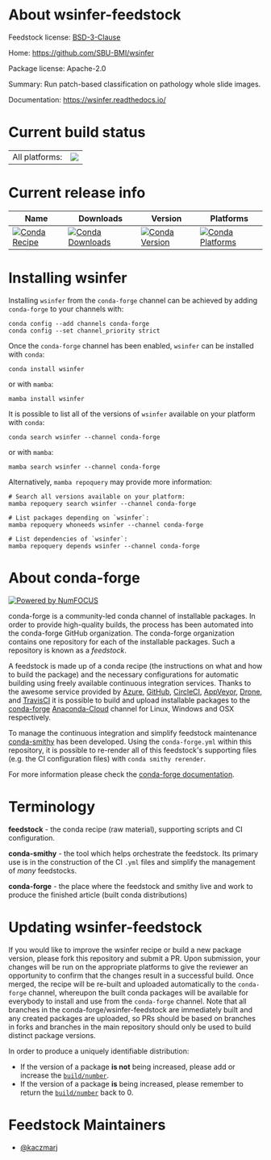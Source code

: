 About wsinfer-feedstock
=======================

Feedstock license: [BSD-3-Clause](https://github.com/conda-forge/wsinfer-feedstock/blob/main/LICENSE.txt)

Home: https://github.com/SBU-BMI/wsinfer

Package license: Apache-2.0

Summary: Run patch-based classification on pathology whole slide images.

Documentation: https://wsinfer.readthedocs.io/

Current build status
====================


<table><tr><td>All platforms:</td>
    <td>
      <a href="https://dev.azure.com/conda-forge/feedstock-builds/_build/latest?definitionId=19874&branchName=main">
        <img src="https://dev.azure.com/conda-forge/feedstock-builds/_apis/build/status/wsinfer-feedstock?branchName=main">
      </a>
    </td>
  </tr>
</table>

Current release info
====================

| Name | Downloads | Version | Platforms |
| --- | --- | --- | --- |
| [![Conda Recipe](https://img.shields.io/badge/recipe-wsinfer-green.svg)](https://anaconda.org/conda-forge/wsinfer) | [![Conda Downloads](https://img.shields.io/conda/dn/conda-forge/wsinfer.svg)](https://anaconda.org/conda-forge/wsinfer) | [![Conda Version](https://img.shields.io/conda/vn/conda-forge/wsinfer.svg)](https://anaconda.org/conda-forge/wsinfer) | [![Conda Platforms](https://img.shields.io/conda/pn/conda-forge/wsinfer.svg)](https://anaconda.org/conda-forge/wsinfer) |

Installing wsinfer
==================

Installing `wsinfer` from the `conda-forge` channel can be achieved by adding `conda-forge` to your channels with:

```
conda config --add channels conda-forge
conda config --set channel_priority strict
```

Once the `conda-forge` channel has been enabled, `wsinfer` can be installed with `conda`:

```
conda install wsinfer
```

or with `mamba`:

```
mamba install wsinfer
```

It is possible to list all of the versions of `wsinfer` available on your platform with `conda`:

```
conda search wsinfer --channel conda-forge
```

or with `mamba`:

```
mamba search wsinfer --channel conda-forge
```

Alternatively, `mamba repoquery` may provide more information:

```
# Search all versions available on your platform:
mamba repoquery search wsinfer --channel conda-forge

# List packages depending on `wsinfer`:
mamba repoquery whoneeds wsinfer --channel conda-forge

# List dependencies of `wsinfer`:
mamba repoquery depends wsinfer --channel conda-forge
```


About conda-forge
=================

[![Powered by
NumFOCUS](https://img.shields.io/badge/powered%20by-NumFOCUS-orange.svg?style=flat&colorA=E1523D&colorB=007D8A)](https://numfocus.org)

conda-forge is a community-led conda channel of installable packages.
In order to provide high-quality builds, the process has been automated into the
conda-forge GitHub organization. The conda-forge organization contains one repository
for each of the installable packages. Such a repository is known as a *feedstock*.

A feedstock is made up of a conda recipe (the instructions on what and how to build
the package) and the necessary configurations for automatic building using freely
available continuous integration services. Thanks to the awesome service provided by
[Azure](https://azure.microsoft.com/en-us/services/devops/), [GitHub](https://github.com/),
[CircleCI](https://circleci.com/), [AppVeyor](https://www.appveyor.com/),
[Drone](https://cloud.drone.io/welcome), and [TravisCI](https://travis-ci.com/)
it is possible to build and upload installable packages to the
[conda-forge](https://anaconda.org/conda-forge) [Anaconda-Cloud](https://anaconda.org/)
channel for Linux, Windows and OSX respectively.

To manage the continuous integration and simplify feedstock maintenance
[conda-smithy](https://github.com/conda-forge/conda-smithy) has been developed.
Using the ``conda-forge.yml`` within this repository, it is possible to re-render all of
this feedstock's supporting files (e.g. the CI configuration files) with ``conda smithy rerender``.

For more information please check the [conda-forge documentation](https://conda-forge.org/docs/).

Terminology
===========

**feedstock** - the conda recipe (raw material), supporting scripts and CI configuration.

**conda-smithy** - the tool which helps orchestrate the feedstock.
                   Its primary use is in the construction of the CI ``.yml`` files
                   and simplify the management of *many* feedstocks.

**conda-forge** - the place where the feedstock and smithy live and work to
                  produce the finished article (built conda distributions)


Updating wsinfer-feedstock
==========================

If you would like to improve the wsinfer recipe or build a new
package version, please fork this repository and submit a PR. Upon submission,
your changes will be run on the appropriate platforms to give the reviewer an
opportunity to confirm that the changes result in a successful build. Once
merged, the recipe will be re-built and uploaded automatically to the
`conda-forge` channel, whereupon the built conda packages will be available for
everybody to install and use from the `conda-forge` channel.
Note that all branches in the conda-forge/wsinfer-feedstock are
immediately built and any created packages are uploaded, so PRs should be based
on branches in forks and branches in the main repository should only be used to
build distinct package versions.

In order to produce a uniquely identifiable distribution:
 * If the version of a package **is not** being increased, please add or increase
   the [``build/number``](https://docs.conda.io/projects/conda-build/en/latest/resources/define-metadata.html#build-number-and-string).
 * If the version of a package **is** being increased, please remember to return
   the [``build/number``](https://docs.conda.io/projects/conda-build/en/latest/resources/define-metadata.html#build-number-and-string)
   back to 0.

Feedstock Maintainers
=====================

* [@kaczmarj](https://github.com/kaczmarj/)

